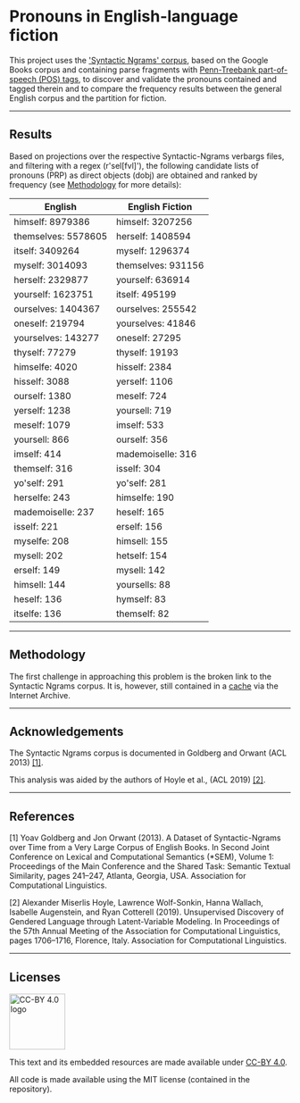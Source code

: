 # Pronouns in English-language fiction
This project uses the ['Syntactic Ngrams' corpus](https://docs.google.com/document/d/14PWeoTkrnKk9H8_7CfVbdvuoFZ7jYivNTkBX2Hj7qLw/), based on the Google Books corpus and containing parse fragments with [Penn-Treebank part-of-speech (POS) tags](https://www.ling.upenn.edu/courses/Fall_2003/ling001/penn_treebank_pos.html), to discover and validate the pronouns contained and tagged therein and to compare the frequency results between the general English corpus and the partition for fiction.

***

## Results

Based on projections over the respective Syntactic-Ngrams verbargs files, and filtering with a regex (r'sel\[fvl\]'), the following candidate lists of pronouns (PRP) as direct objects (dobj) are obtained and ranked by frequency (see [Methodology](#methodology) for more details):

| **English**      | **English Fiction** |
|------------------|---------------------|
| himself: 8979386 |himself: 3207256
| themselves: 5578605|herself: 1408594
| itself: 3409264|myself: 1296374
| myself: 3014093|themselves: 931156
| herself: 2329877|yourself: 636914
| yourself: 1623751|itself: 495199
| ourselves: 1404367|ourselves: 255542
| oneself: 219794|yourselves: 41846
| yourselves: 143277|oneself: 27295
| thyself: 77279|thyself: 19193
| himselfe: 4020|hisself: 2384
| hisself: 3088|yerself: 1106
| ourself: 1380|meself: 724
| yerself: 1238|yoursell: 719
| meself: 1079|imself: 533
| yoursell: 866|ourself: 356
| imself: 414|mademoiselle: 316
| themself: 316|isself: 304
| yo'self: 291|yo'self: 281
| herselfe: 243|himselfe: 190
| mademoiselle: 237|heself: 165
| isself: 221|erself: 156
| myselfe: 208|himsell: 155
| mysell: 202|hetself: 154
| erself: 149|mysell: 142
| himsell: 144|yoursells: 88
| heself: 136|hymself: 83
| itselfe: 136|themself: 82

***

## Methodology
<a id="methodology"></a>
  
The first challenge in approaching this problem is the broken link to the Syntactic Ngrams corpus. It is, however, still contained in a [cache](https://web.archive.org/web/20210621193950/https://storage.googleapis.com/books/syntactic-ngrams/index.html) via the Internet Archive.

***

## Acknowledgements

The Syntactic Ngrams corpus is documented in Goldberg and Orwant (ACL 2013) [[1]](#1).

This analysis was aided by the authors of Hoyle et al., (ACL 2019) [[2]](#2).

***

## References

<a id="1">[1]</a> 
Yoav Goldberg and Jon Orwant (2013). 
A Dataset of Syntactic-Ngrams over Time from a Very Large Corpus of English Books.
In Second Joint Conference on Lexical and Computational Semantics (*SEM), Volume 1: 
Proceedings of the Main Conference and the Shared Task: Semantic Textual Similarity, 
pages 241–247, 
Atlanta, Georgia, USA. 
Association for Computational Linguistics.

<a id="2">[2]</a> 
Alexander Miserlis Hoyle, Lawrence Wolf-Sonkin, Hanna Wallach, Isabelle Augenstein, and Ryan Cotterell (2019). 
Unsupervised Discovery of Gendered Language through Latent-Variable Modeling. 
In Proceedings of the 57th Annual Meeting of the Association for Computational Linguistics, 
pages 1706–1716, 
Florence, Italy. 
Association for Computational Linguistics.

***

## Licenses

<img src="https://mirrors.creativecommons.org/presskit/buttons/88x31/png/by.png" alt="CC-BY 4.0 logo" width="100"/>

This text and its embedded resources are made available under [CC-BY 4.0](https://creativecommons.org/licenses/by/4.0/).

All code is made available using the MIT license (contained in the repository).
